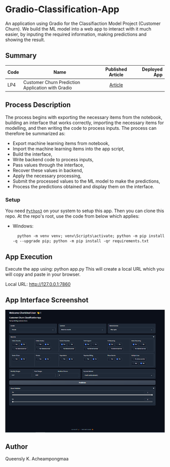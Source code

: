 # Gradio-Classification-App

An application using Gradio for the Classifiaction Model Project (Customer Churn). We build the ML model into a web app to interact with it much easier, by inputing the required information, making predictions and showing the result.

## Summary
| Code      | Name        | Published Article |  Deployed App |
|-----------|-------------|:-------------:|------:|
| LP4 |Customer Churn Prediction Application with Gradio|  [Article](https://medium.com/@qacheampong/customer-churn-prediction-application-with-gradio-c2d444e6af0a/) | [](/) |


## Process Description
The process begins with exporting the necessary items from the notebook, building an interface that works correctly, importing the necessary items for modelling, and then writing the code to process inputs. The process can therefore be summarized as:

* Export machine learning items from notebook,
* Import the machine learning items into the app script,
* Build the interface,
* Write backend code to process inputs,
* Pass values through the interface,
* Recover these values in backend,
* Apply the necessary processing,
* Submit the processed values to the ML model to make the predictions,
* Process the predictions obtained and display them on the interface.

### Setup

You need [`Python3`](https://www.python.org/) on your system to setup this app.
Then you can clone this repo. At the repo's root, use the code from below which applies:

- Windows:
        
        python -m venv venv; venv\Scripts\activate; python -m pip install -q --upgrade pip; python -m pip install -qr requirements.txt  

 
## App Execution
Execute the app using: python app.py This will create a local URL which you will copy and paste in your browser. 

Local URL: http://127.0.0.1:7860

## App Interface Screenshot
![App_Interface](churn_interface.png)

## Author
Queensly K. Acheampongmaa


